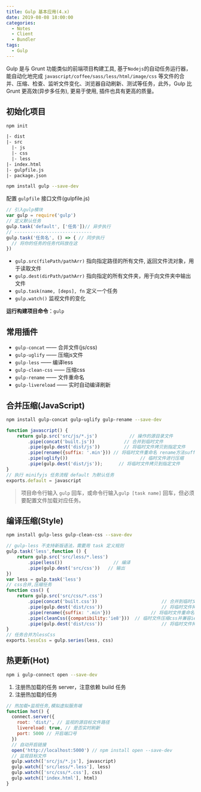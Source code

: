 ```yaml
---
title: Gulp 基本应用(4.x)
date: 2019-08-08 18:00:00
categories:
  - Notes
  - Client
  - Bundler
tags: 
  - Gulp
---
```


Gulp 是与 Grunt 功能类似的前端项目构建工具, 基于`Nodejs`的自动任务运行器，能自动化地完成 ` javascript/coffee/sass/less/html/image/css ` 等文件的合并、压缩、检查、监听文件变化、浏览器自动刷新、测试等任务，此外，Gulp 比 Grunt 更高效(异步多任务), 更易于使用, 插件也具有更高的质量。

<!-- more -->

## 初始化项目

```sh
npm init
```

~~~html
|- dist
|- src
  |- js
  |- css
  |- less
|- index.html
|- gulpfile.js
|- package.json
~~~

```sh
npm install gulp --save-dev
```

配置 `gulpfile` 接口文件(gulpfile.js)

~~~js
// 引入gulp模块
var gulp = require('gulp')
// 定义默认任务
gulp.task('default', ['任务'])// 异步执行
// -----------------------------
gulp.task('任务名', () => { // 同步执行
  // 将你的任务的任务代码放在这
})
~~~

- `gulp.src(filePath/pathArr)` 指向指定路径的所有文件, 返回文件流对象，用于读取文件
- `gulp.dest(dirPath/pathArr)` 指向指定的所有文件夹，用于向文件夹中输出文件
- `gulp.task(name, [deps], fn` 定义一个任务
- `gulp.watch()` 						   监视文件的变化

**运行构建项目命令**：`gulp`

## 常用插件

- `gulp-concat` —— 合并文件(js/css)
- `gulp-uglify` —— 压缩js文件
- `gulp-less` —— 编译less
- `gulp-clean-css` —— 压缩css
- `gulp-rename` —— 文件重命名
- `gulp-livereload` —— 实时自动编译刷新

## 合并压缩(JavaScript)

```sh
npm install gulp-concat gulp-uglify gulp-rename --save-dev
```

~~~javascript
function javascript() {
	return gulp.src('src/js/*.js') 			  // 操作的源目录文件
        .pipe(concat('built.js')) 			// 合并到临时文件     
        .pipe(gulp.dest('dist/js')) 		// 将临时文件拷贝到指定文件
        .pipe(rename({suffix: '.min'})) // 将临时文件重命名 rename方法suffix配置是添加后缀名
        .pipe(uglify())    						  // 临时文件进行压缩
        .pipe(gulp.dest('dist/js'));	  // 将临时文件拷贝到指定文件
}
// 执行 minifyjs 任务流程 default 为默认任务
exports.default = javascript
~~~

> 项目命令行输入 `gulp` 回车，或命令行输入`gulp [task name]` 回车，但必须要配置文件加载对应任务。

## 编译压缩(Style)

```sh
npm install gulp-less gulp-clean-css --save-dev
```

~~~javascript
// gulp-less 不支持新版语法，需要用 task 定义规则
gulp.task('less',function () {
	return gulp.src('src/less/*.less') 
		.pipe(less())	                // 编译
		.pipe(gulp.dest('src/css'))   // 输出
})
var less = gulp.task('less')
// css合并,压缩任务
function css() {
	return gulp.src('src/css/*.css') 
		.pipe(concat('built.css'))						  // 合并到临时文件
		.pipe(gulp.dest('dist/css'))					  // 将临时文件拷贝到指定文件
		.pipe(rename({suffix: '.min'}))				  // 将临时文件重命名 rename方法suffix配置是添加后缀名
		.pipe(cleanCss({compatibility:'ie8'}))  // 临时文件压缩css并兼容ie8
		.pipe(gulp.dest('dist/css'))					  // 将临时文件拷贝到指定文件
}
// 任务合并为lessCss
exports.lessCss = gulp.series(less, css)
~~~

## 热更新(Hot)

```sh
npm i gulp-connect open --save-dev
```

1. 注册热加载的任务 server，注意依赖 build 任务 
2. 注册热加载的任务

```js
// 热加载+监视任务,模拟虚拟服务端
function hot() {
  connect.server({
    root: 'dist/', // 监视的源目标文件路径
    livereload: true, // 是否实时刷新
    port: 5000 // 开启端口号
  })
  // 自动开启链接
  open('http://localhost:5000') // npm install open --save-dev
  // 监视目标文件
  gulp.watch(['src/js/*.js'], javascript)
  gulp.watch(['src/less/*.less'], less)
  gulp.watch(['src/css/*.css'], css)
  gulp.watch(['index.html'], html)
}
```
